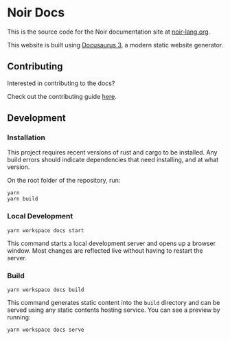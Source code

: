 # Noir Docs

This is the source code for the Noir documentation site at [noir-lang.org](https://noir-lang.org).

This website is built using [Docusaurus 3](https://docusaurus.io/), a modern static website
generator.

## Contributing

Interested in contributing to the docs?

Check out the contributing guide [here](../CONTRIBUTING.md).

## Development

### Installation

This project requires recent versions of rust and cargo to be installed.
Any build errors should indicate dependencies that need installing, and at what version.

On the root folder of the repository, run:

```
yarn
yarn build
```

### Local Development

```
yarn workspace docs start
```

This command starts a local development server and opens up a browser window. Most changes are
reflected live without having to restart the server.

### Build

```
yarn workspace docs build
```

This command generates static content into the `build` directory and can be served using any static
contents hosting service. You can see a preview by running:

```
yarn workspace docs serve
```
